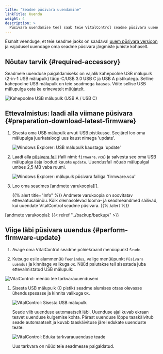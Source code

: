```yaml
---
title: "Seadme püsivara uuendamine"
linkTitle: Uuenda
weight: 4
description: >
  Püsivara uuendamise teel saab teie VitalControl seadme püsivara uuendada viimaste saadaolevate versioonidega.
---
```

Esmalt veenduge, et teie seadme jaoks on saadaval [uuem püsivara versioon](../versions/) ja vajadusel uuendage oma seadme püsivara järgmiste juhiste kohaselt.

## Nõutav tarvik {#required-accessory}

Seadmele uuenduse paigaldamiseks on vajalik kahepoolne USB mälupulk (2-in-1 USB mälupulk) tüüp-C/USB 3.0 USB C ja USB A pistikutega. Selline kahepoolne USB mälupulk on teie seadmega kaasas. Võite sellise USB mälupulga osta ka erinevatelt müüjatelt.

![Kahepoolne USB mälupulk (USB A / USB C)](/images/firmware/update/usb-dual-stick.svg "Kahepoolne USB mälupulk")

## Ettevalmistus: laadi alla viimane püsivara {#preparation-download-latest-firmware}

1. Sisesta oma USB mälupulk arvuti USB pistikusse. Seejärel loo oma mälupulga juurkataloogi uus kaust nimega 'update'.

    ![Windows Explorer: USB mälupulk kaustaga 'update'](../images/create-folder-update.png "USB mälupulk: kaust 'update'")

1. Laadi alla [püsivara fail](/download/firmware.vcu) (faili nimi: `firmware.vcu`) ja salvesta see oma USB mälupulga äsja loodud kausta `update`. Uuendusfail nõuab mälupulgal umbes 2,5 MB vaba ruumi.

    ![Windows Explorer: mälupulk püsivara failiga 'firmware.vcu'](../images/save-firmware-file.png "Mälupulk püsivara failiga")

1. Loo oma seadmes [andmete varukoopia][].

    {{% alert title="Info" %}}
Andmete varukoopia on soovitatav ettevaatusabinõu. Kõik olemasolevad looma- ja seadmeandmed säilivad, kui uuendate VitalControl seadme püsivara.
    {{% /alert %}}

[andmete varukoopia]: {{< relref "../backup/backup/" >}}

## Viige läbi püsivara uuendus {#perform-firmware-update}

1. Avage oma VitalControl seadme põhiekraanil menüüpunkt `Seade`.

1. Kutsuge esile alammenüü `Teenindus`, valige menüüpunkt `Püsivara uuendus` ja kinnitage valikuga `OK`. Nüüd palutakse teil sisestada juba ettevalmistatud USB mälupulk:

![VitalControl: menüü tee tarkvarauuenduseni](../images/firmware-update.png "Tarkvarauuendus")

1. Sisesta USB mälupulk (C pistik) seadme alumises otsas olevasse ühenduspesasse ja kinnita valikuga `OK`.

    ![VitalControl: Sisesta USB mälupulk](/images/firmware/update/plug-in-dual-usb-stick.svg "Sisesta USB mälupulk")

    Seade viib uuenduse automaatselt läbi. Uuenduse ajal kuvab ekraan teavet uuenduse kulgemise kohta. Pärast uuenduse lõppu taaskäivitub seade automaatselt ja kuvab taaskäivituse järel edukate uuenduste teate:

   ![VitalControl: Eduka tarkvarauuenduse teade](../images/update-success.png "Edukas tarkvarauuendus")

   Uus tarkvara on nüüd teie seadmesse paigaldatud.

